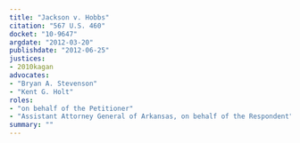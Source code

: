 ```yaml
---
title: "Jackson v. Hobbs"
citation: "567 U.S. 460"
docket: "10-9647"
argdate: "2012-03-20"
publishdate: "2012-06-25"
justices:
- 2010kagan
advocates:
- "Bryan A. Stevenson"
- "Kent G. Holt"
roles:
- "on behalf of the Petitioner"
- "Assistant Attorney General of Arkansas, on behalf of the Respondent"
summary: ""
---
```


